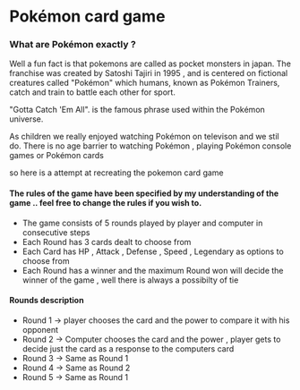 # Pokémon card game

### What are Pokémon exactly ?

Well a fun fact is that pokemons are called as pocket monsters in japan. The franchise was created by Satoshi Tajiri in 1995 , and is centered on fictional creatures called "Pokémon" which humans, known as Pokémon Trainers, catch and train to battle each other for sport.
 
"Gotta Catch 'Em All". is the famous phrase used within the Pokémon universe.

As children we really enjoyed watching Pokémon on televison and we stil do. There is no age barrier to watching Pokémon , playing Pokémon console games or Pokémon cards 

so here is a attempt at recreating the pokemon card game 

#### The rules of the game have been specified by my understanding of the game .. feel free to change the rules if you wish to.

- The game consists of  5 rounds played by player and computer in consecutive steps 
- Each Round has 3 cards dealt to choose from 
- Each Card has HP , Attack , Defense , Speed , Legendary as options to choose from 
- Each Round has a winner and the maximum Round won will decide the winner of the game , well there is always a possibilty of tie 

#### Rounds description 
- Round 1 -> player chooses the card and the power to compare it with his opponent
- Round 2 -> Computer chooses the card and the power , player gets to decide just the card as a response to the computers card 
- Round 3 -> Same as Round 1
- Round 4 -> Same as Round 2
- Round 5 -> Same as Round 1

